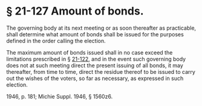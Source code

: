 # § 21-127 Amount of bonds.

<p>The governing body at its next meeting or as soon thereafter as practicable, shall determine what amount of bonds shall be issued for the purposes defined in the order calling the election.</p><p>The maximum amount of bonds issued shall in no case exceed the limitations prescribed in § <a href='http://law.lis.virginia.gov/vacode/21-122/'>21-122</a>, and in the event such governing body does not at such meeting direct the present issuing of all bonds, it may thereafter, from time to time, direct the residue thereof to be issued to carry out the wishes of the voters, so far as necessary, as expressed in such election.</p><p>1946, p. 181; Michie Suppl. 1946, § 1560z6.</p>